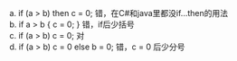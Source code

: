a. if (a > b) then c = 0;         错，在C#和java里都没if...then的用法<br>
b. if a > b { c = 0; }            错，if后少括号<br>
c. if (a > b) c = 0;              对<br>
d. if (a > b) c = 0 else b = 0;   错，c = 0 后少分号<br>